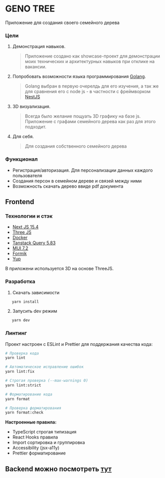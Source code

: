 # GENO TREE

Приложение для создания своего семейного дерева

### Цели

1. Демонстрация навыков.
   > Приложение создано как showcase-проект для демонстрации моих технических и архитектурных навыков при отклике на вакансии.
2. Попробовать возможности языка программирования [Golang](https://go.dev/).
   > Golang выбран в первую очерелдь для его изучения, а так же для сравнения его с node js - в частности с фреймворком [NestJS](https://nestjs.com/)
3. 3D визуализация.
   > Всегда было желание пощуать 3D графику на базе js. Приложение с графами семейного дерева как раз для этого подходит.
4. Для себя.
   > Для создания собственного семейного дерева

### Функционал

- Регистрация/авторизация. Для персонализации данных каждого пользователя
- Создания персон в семейном дереве и связей между ними
- Возможность скачать дерево ввиде pdf документа

## Frontend

### Технологии и стэк

- [Next JS 15.4](https://nextjs.org/blog/next-15)
- [Three JS](https://threejs.org/)
- [Docker](https://www.docker.com/)
- [Tanstack Query 5.83](https://tanstack.com/query/latest/docs/framework/react/quick-start)
- [MUI 7.2](https://mui.com/material-ui/getting-started/)
- [Formik](https://formik.org/)
- [Yup](https://github.com/jquense/yup)

В приложени используется 3D на основе ThreeJS.

### Разработка

1. Скачать зависимости

```bash
   yarn install
```

2. Запусить dev режим

```bash
   yarn dev
```

### Линтинг

Проект настроен с ESLint и Prettier для поддержания качества кода:

```bash
# Проверка кода
yarn lint

# Автоматическое исправление ошибок
yarn lint:fix

# Строгая проверка (--max-warnings 0)
yarn lint:strict

# Форматирование кода
yarn format

# Проверка форматирования
yarn format:check
```

**Настроенные правила:**

- TypeScript строгая типизация
- React Hooks правила
- Import сортировка и группировка
- Accessibility (jsx-a11y)
- Prettier форматирование

## Backend можно посмотреть [тут](https://github.com/MaksimAndreevich/family_tree_server)
